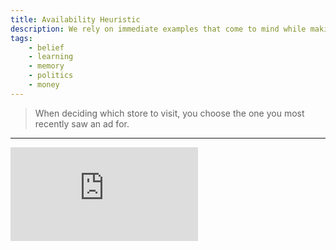 ```yaml
---
title: Availability Heuristic
description: We rely on immediate examples that come to mind while making judgements.
tags: 
    - belief
    - learning
    - memory
    - politics
    - money
---
```


> When deciding which store to visit, you choose the one you most recently saw an ad for.

---

<iframe class="w-full aspect-video" src="https://www.youtube.com/embed/qxxSw_o9POE" title="YouTube video player" frameborder="0" allow="accelerometer; autoplay; clipboard-write; encrypted-media; gyroscope; picture-in-picture" allowfullscreen></iframe>


